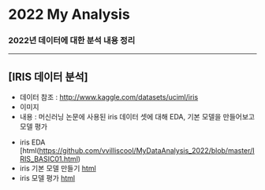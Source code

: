# 2022 My Analysis
### 2022년 데이터에 대한 분석 내용 정리

---

## [IRIS 데이터 분석]
* 데이터 참조 : http://www.kaggle.com/datasets/uciml/iris
* 이미지
* 내용 : 머신러닝 논문에 사용된 iris 데이터 셋에 대해 EDA, 기본 모델을 만들어보고 모델 평가
 - iris EDA [html(https://github.com/vvilliscool/MyDataAnalysis_2022/blob/master/IRIS_BASIC01.html)
 - iris 기본 모델 만들기 [html](Link)
 - iris 모델 평가 [html](Link)
